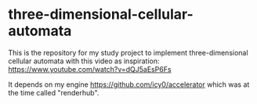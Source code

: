 # three-dimensional-cellular-automata
This is the repository for my study project to implement three-dimensional cellular automata with this video as inspiration: https://www.youtube.com/watch?v=dQJ5aEsP6Fs

It depends on my engine https://github.com/icy0/accelerator which was at the time called "renderhub".
